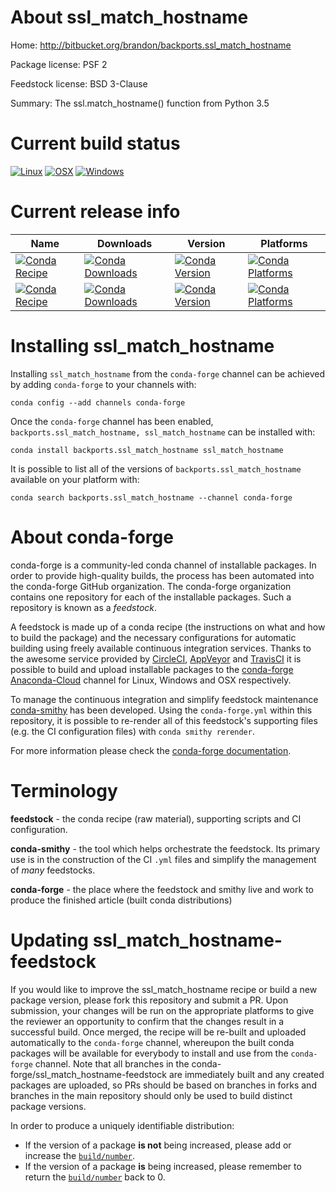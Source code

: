 About ssl_match_hostname
========================

Home: http://bitbucket.org/brandon/backports.ssl_match_hostname

Package license: PSF 2

Feedstock license: BSD 3-Clause

Summary: The ssl.match_hostname() function from Python 3.5



Current build status
====================

[![Linux](https://img.shields.io/circleci/project/github/conda-forge/ssl_match_hostname-feedstock/master.svg?label=Linux)](https://circleci.com/gh/conda-forge/ssl_match_hostname-feedstock)
[![OSX](https://img.shields.io/travis/conda-forge/ssl_match_hostname-feedstock/master.svg?label=macOS)](https://travis-ci.org/conda-forge/ssl_match_hostname-feedstock)
[![Windows](https://img.shields.io/appveyor/ci/conda-forge/ssl_match_hostname-feedstock/master.svg?label=Windows)](https://ci.appveyor.com/project/conda-forge/ssl-match-hostname-feedstock/branch/master)

Current release info
====================

| Name | Downloads | Version | Platforms |
| --- | --- | --- | --- |
| [![Conda Recipe](https://img.shields.io/badge/recipe-backports.ssl_match_hostname-green.svg)](https://anaconda.org/conda-forge/backports.ssl_match_hostname) | [![Conda Downloads](https://img.shields.io/conda/dn/conda-forge/backports.ssl_match_hostname.svg)](https://anaconda.org/conda-forge/backports.ssl_match_hostname) | [![Conda Version](https://img.shields.io/conda/vn/conda-forge/backports.ssl_match_hostname.svg)](https://anaconda.org/conda-forge/backports.ssl_match_hostname) | [![Conda Platforms](https://img.shields.io/conda/pn/conda-forge/backports.ssl_match_hostname.svg)](https://anaconda.org/conda-forge/backports.ssl_match_hostname) |
| [![Conda Recipe](https://img.shields.io/badge/recipe-ssl_match_hostname-green.svg)](https://anaconda.org/conda-forge/ssl_match_hostname) | [![Conda Downloads](https://img.shields.io/conda/dn/conda-forge/ssl_match_hostname.svg)](https://anaconda.org/conda-forge/ssl_match_hostname) | [![Conda Version](https://img.shields.io/conda/vn/conda-forge/ssl_match_hostname.svg)](https://anaconda.org/conda-forge/ssl_match_hostname) | [![Conda Platforms](https://img.shields.io/conda/pn/conda-forge/ssl_match_hostname.svg)](https://anaconda.org/conda-forge/ssl_match_hostname) |

Installing ssl_match_hostname
=============================

Installing `ssl_match_hostname` from the `conda-forge` channel can be achieved by adding `conda-forge` to your channels with:

```
conda config --add channels conda-forge
```

Once the `conda-forge` channel has been enabled, `backports.ssl_match_hostname, ssl_match_hostname` can be installed with:

```
conda install backports.ssl_match_hostname ssl_match_hostname
```

It is possible to list all of the versions of `backports.ssl_match_hostname` available on your platform with:

```
conda search backports.ssl_match_hostname --channel conda-forge
```


About conda-forge
=================

conda-forge is a community-led conda channel of installable packages.
In order to provide high-quality builds, the process has been automated into the
conda-forge GitHub organization. The conda-forge organization contains one repository
for each of the installable packages. Such a repository is known as a *feedstock*.

A feedstock is made up of a conda recipe (the instructions on what and how to build
the package) and the necessary configurations for automatic building using freely
available continuous integration services. Thanks to the awesome service provided by
[CircleCI](https://circleci.com/), [AppVeyor](https://www.appveyor.com/)
and [TravisCI](https://travis-ci.org/) it is possible to build and upload installable
packages to the [conda-forge](https://anaconda.org/conda-forge)
[Anaconda-Cloud](https://anaconda.org/) channel for Linux, Windows and OSX respectively.

To manage the continuous integration and simplify feedstock maintenance
[conda-smithy](https://github.com/conda-forge/conda-smithy) has been developed.
Using the ``conda-forge.yml`` within this repository, it is possible to re-render all of
this feedstock's supporting files (e.g. the CI configuration files) with ``conda smithy rerender``.

For more information please check the [conda-forge documentation](https://conda-forge.org/docs/).

Terminology
===========

**feedstock** - the conda recipe (raw material), supporting scripts and CI configuration.

**conda-smithy** - the tool which helps orchestrate the feedstock.
                   Its primary use is in the construction of the CI ``.yml`` files
                   and simplify the management of *many* feedstocks.

**conda-forge** - the place where the feedstock and smithy live and work to
                  produce the finished article (built conda distributions)


Updating ssl_match_hostname-feedstock
=====================================

If you would like to improve the ssl_match_hostname recipe or build a new
package version, please fork this repository and submit a PR. Upon submission,
your changes will be run on the appropriate platforms to give the reviewer an
opportunity to confirm that the changes result in a successful build. Once
merged, the recipe will be re-built and uploaded automatically to the
`conda-forge` channel, whereupon the built conda packages will be available for
everybody to install and use from the `conda-forge` channel.
Note that all branches in the conda-forge/ssl_match_hostname-feedstock are
immediately built and any created packages are uploaded, so PRs should be based
on branches in forks and branches in the main repository should only be used to
build distinct package versions.

In order to produce a uniquely identifiable distribution:
 * If the version of a package **is not** being increased, please add or increase
   the [``build/number``](https://conda.io/docs/user-guide/tasks/build-packages/define-metadata.html#build-number-and-string).
 * If the version of a package **is** being increased, please remember to return
   the [``build/number``](https://conda.io/docs/user-guide/tasks/build-packages/define-metadata.html#build-number-and-string)
   back to 0.
